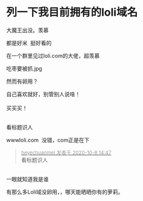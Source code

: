 # 列一下我目前拥有的loli域名


大魔王出没。羡慕

都是好米&nbsp;&nbsp;挺好看的

在一个群里见过loli.com的大佬，超羡慕<img id="aimg_HDdx7" onclick="zoom(this, this.src, 0, 0, 0)" class="zoom" src="https://cdn.jsdelivr.net/gh/hishis/forum-master/public/images/patch.gif" onmouseover="img_onmouseoverfunc(this)" onload="thumbImg(this)" border="0" alt="" />

吃枣要被抓.jpg

然而有卵用？<img id="aimg_hMNvF" onclick="zoom(this, this.src, 0, 0, 0)" class="zoom" src="https://cdn.jsdelivr.net/gh/hishis/forum-master/public/images/patch.gif" onmouseover="img_onmouseoverfunc(this)" onload="thumbImg(this)" border="0" alt="" />

自己喜欢就好，别管别人说啥！<br />
<br />
买买买！<br />
<br />
<img src="static/image/smiley/default/lol.gif" smilieid="12" border="0" alt="" /><img src="static/image/smiley/default/lol.gif" smilieid="12" border="0" alt="" /><img src="static/image/smiley/default/lol.gif" smilieid="12" border="0" alt="" />

看标题识人

wwwloli.com&nbsp;&nbsp;没错，com正是在下&nbsp; &nbsp;&nbsp; &nbsp;&nbsp; &nbsp;&nbsp; &nbsp; 

<div class="quote"><blockquote><font size="2"><a href="https://www.hostloc.com/forum.php?mod=redirect&amp;goto=findpost&amp;pid=9271902&amp;ptid=751981" target="_blank"><font color="#999999">heyechuanmei 发表于 2020-10-8 14:47</font></a></font><br />
看标题识人</blockquote></div><br />
一眼就知道我是谁

有那么多Loli域没卵用，，哪天能晒晒你有的萝莉。
